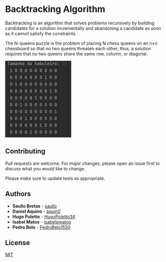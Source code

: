 # Backtracking Algorithm

Backtracking is an algorithm that solves problems recursively by building candidates for a solution incrementally and abandoning a candidate as soon as it cannot satisfy the constraints.

The N-queens puzzle is the problem of placing N chess queens on an n×n chessboard so that no two queens threaten each other; thus, a solution requires that no two queens share the same row, column, or diagonal.

![Screenshot](https://github.com/saullo/PUC_TDS_Backtracking/blob/main/meta/images/screenshot.png?raw=true)

## Contributing
Pull requests are welcome. For major changes, please open an issue first to discuss what you would like to change.

Please make sure to update tests as appropriate.

## Authors

* **Saullo Bretas** - [saullo](https://github.com/saullo)
* **Daniel Aquino** - [aquin0](https://github.com/aquin0)
* **Hugo Poletto** - [HugoPoletto34](https://github.com/HugoPoletto34)
* **Isabel Matos** - [isabelpmatos](https://github.com/isabelpmatos)
* **Pedro Belo** - [PedroBelo1550](https://github.com/PedroBelo1550)

## License
[MIT](https://choosealicense.com/licenses/mit/)